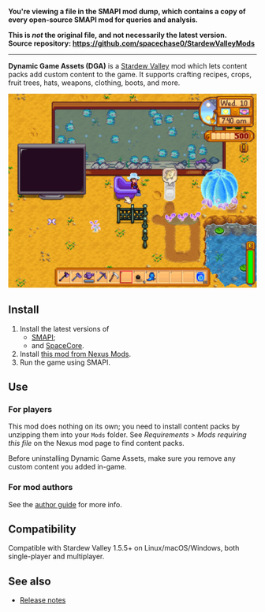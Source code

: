 **You're viewing a file in the SMAPI mod dump, which contains a copy of every open-source SMAPI mod
for queries and analysis.**

**This is _not_ the original file, and not necessarily the latest version.**  
**Source repository: https://github.com/spacechase0/StardewValleyMods**

----

**Dynamic Game Assets (DGA)** is a [Stardew Valley](http://stardewvalley.net/) mod which lets
content packs add custom content to the game. It supports crafting recipes, crops, fruit trees,
hats, weapons, clothing, boots, and more.

![](screenshot.png)

## Install
1. Install the latest versions of
   * [SMAPI](https://smapi.io/);
   * and [SpaceCore](https://www.nexusmods.com/stardewvalley/mods/1348).
2. Install [this mod from Nexus Mods](http://www.nexusmods.com/stardewvalley/mods/9365).
3. Run the game using SMAPI.

## Use
### For players
This mod does nothing on its own; you need to install content packs by unzipping them into your
`Mods` folder. See _Requirements_ > _Mods requiring this file_ on the Nexus mod page to find
content packs.

Before uninstalling Dynamic Game Assets, make sure you remove any custom content you added in-game.

### For mod authors
See the [author guide](author-guide.md) for more info.

## Compatibility
Compatible with Stardew Valley 1.5.5+ on Linux/macOS/Windows, both single-player and multiplayer.

## See also
* [Release notes](release-notes.md)
